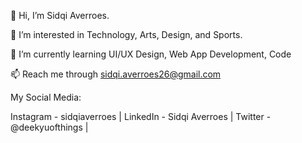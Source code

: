 👋 Hi, I’m Sidqi Averroes.

👀 I’m interested in Technology, Arts, Design, and Sports.

🌱 I’m currently learning UI/UX Design, Web App Development, Code

📫 Reach me through sidqi.averroes26@gmail.com


My Social Media:

Instagram - sidqiaverroes | 
LinkedIn - Sidqi Averroes | 
Twitter - @deekyuofthings | 



<!---
sidqiaverroes/sidqiaverroes is a ✨ special ✨ repository because its `README.md` (this file) appears on your GitHub profile.
You can click the Preview link to take a look at your changes.
--->
